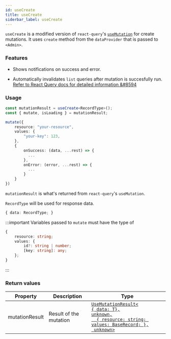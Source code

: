 ```yaml
---
id: useCreate
title: useCreate
siderbar_label: useCreate
---
```


`useCreate` is a modified version of `react-query`'s [`useMutation`](https://react-query.tanstack.com/reference/useMutation#) for create mutations. It uses `create` method from the `dataProvider` that is passed to `<Admin>`.  

### Features

* Shows notifications on success and error.  

* Automatically invalidates `list` queries after mutation is succesfully run.  
[Refer to React Query docs for detailed information &#8594](https://react-query.tanstack.com/guides/invalidations-from-mutations)

### Usage

```ts
const mutationResult = useCreate<RecordType>();
const { mutate, isLoading } = mutationResult;

mutate({
    resource: "your-resource",
    values: {
        "your-key": 123,
    },
    {
        onSuccess: (data, ...rest) => {
          ...  
        },
        onError: (error, ...rest) => {
          ...  
        }
    }
})
```

`mutationResult` is what's returned from `react-query`'s `useMutation`.

`RecordType` will be used for response data.

```ts title="mutation response:"
{ data: RecordType; }
```

:::important
Variables passed to `mutate` must have the type of

```ts title="variables"
{
    resource: string;
    values: {
        id?: string | number;
        [key: string]: any;
    };
}
```

:::
### Return values

| Property       | Description            | Type                                                                                                          |
| -------------- | ---------------------- | ------------------------------------------------------------------------------------------------------------- |
| mutationResult | Result of the mutation | [`UseMutationResult<`<br/>`{ data: T},`<br/>`unknown,`<br/>`  { resource: string; values: BaseRecord; },`<br/>` unknown>`](https://react-query.tanstack.com/reference/useMutation) |
